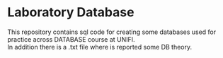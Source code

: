 # Laboratory Database 

This repository contains sql code for creating some databases used for practice across DATABASE course at UNIFI.  
In addition there is a .txt file where is reported some DB theory.
